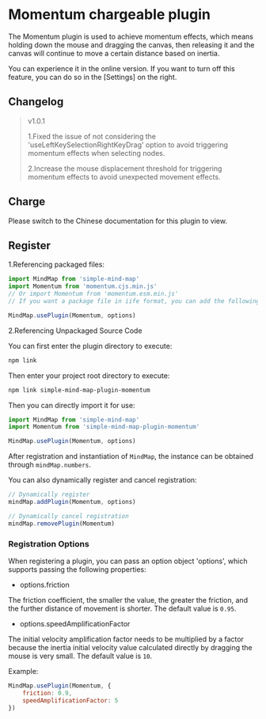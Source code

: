 # Momentum chargeable plugin

The Momentum plugin is used to achieve momentum effects, which means holding down the mouse and dragging the canvas, then releasing it and the canvas will continue to move a certain distance based on inertia.

You can experience it in the online version. If you want to turn off this feature, you can do so in the [Settings] on the right.

## Changelog

> v1.0.1
>
> 1.Fixed the issue of not considering the 'useLeftKeySelectionRightKeyDrag' option to avoid triggering momentum effects when selecting nodes.
>
> 2.Increase the mouse displacement threshold for triggering momentum effects to avoid unexpected movement effects.


## Charge

Please switch to the Chinese documentation for this plugin to view.

## Register

1.Referencing packaged files:

```js
import MindMap from 'simple-mind-map'
import Momentum from 'momentum.cjs.min.js'
// Or import Momentum from 'momentum.esm.min.js'
// If you want a package file in iife format, you can add the following in the build command of the package.json plugin: esbuild ./index.js --bundle --minify --external:buffer --format=iife --outfile=./dist/xxx.iife.min.js --global-name=xxx, Then execute npm run build again to generate

MindMap.usePlugin(Momentum, options)
```

2.Referencing Unpackaged Source Code

You can first enter the plugin directory to execute:

```bash
npm link
```

Then enter your project root directory to execute:

```bash
npm link simple-mind-map-plugin-momentum
```

Then you can directly import it for use:

```js
import MindMap from 'simple-mind-map'
import Momentum from 'simple-mind-map-plugin-momentum'

MindMap.usePlugin(Momentum, options)
```

After registration and instantiation of `MindMap`, the instance can be obtained through `mindMap.numbers`.

You can also dynamically register and cancel registration:

```js
// Dynamically register
mindMap.addPlugin(Momentum, options)

// Dynamically cancel registration
mindMap.removePlugin(Momentum)
```

### Registration Options

When registering a plugin, you can pass an option object 'options', which supports passing the following properties:

- options.friction

The friction coefficient, the smaller the value, the greater the friction, and the further distance of movement is shorter.
 The default value is `0.95`.

- options.speedAmplificationFactor

The initial velocity amplification factor needs to be multiplied by a factor because the inertia initial velocity value calculated directly by dragging the mouse is very small.
 The default value is `10`.

Example:

```js
MindMap.usePlugin(Momentum, {
    friction: 0.9,
    speedAmplificationFactor: 5
})
```